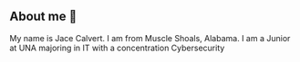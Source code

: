 ## About me 👋
My name is Jace Calvert. I am from Muscle Shoals, Alabama. I am a Junior at UNA majoring in IT with a concentration Cybersecurity
#
